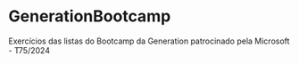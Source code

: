 # GenerationBootcamp
Exercícios das listas do Bootcamp da Generation patrocinado pela Microsoft - T75/2024
